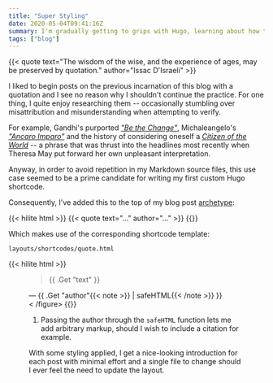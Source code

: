 ```yaml
---
title: "Super Styling"
date: 2020-05-04T09:41:16Z
summary: I'm gradually getting to grips with Hugo, learning about how the build process, shortcodes and templates all work.
tags: ["blog"]
---
```

{{< quote text="The wisdom of the wise, and the experience of ages, may be preserved by quotation." author="Issac D'Israeli" >}}

I liked to begin posts on the previous incarnation of this blog with a quotation and I see no reason why I shouldn't continue the practice. For one thing, I quite enjoy researching them -- occasionally stumbling over misattribution and misunderstanding when attempting to verify.

For example, Gandhi's purported _["Be the Change"](https://professorbuzzkill.com/gandhi-be-the-change-you-wish-to-see-in-the-world/)_, Michaleangelo's _["Ancaro Imparo"](https://www.maryellencarsley.com/blog/i-am-still-learning-misattributed-to-michelangelo-di-lodovico-buonarroti-simoni)_ and the history of considering oneself a _[Citizen of the World](https://sententiaeantiquae.com/2016/06/04/citizens-of-the-world-from-diogenes-to-marcus-aurelius/)_ -- a phrase that was thrust into the headlines most recently when Theresa May put forward her own unpleasant interpretation.

Anyway, in order to avoid repetition in my Markdown source files, this use case seemed to be a prime candidate for writing my first custom Hugo shortcode.

Consequently, I've added this to the top of my blog post [archetype](https://gohugo.io/content-management/archetypes/):

{{< hilite html >}}
{​{< quote text="..." author="..." >}}
{{</hilite >}}

Which makes use of the corresponding shortcode template:

`layouts/shortcodes/quote.html`

{{< hilite html >}}
<figure>
    <blockquote>{{ .Get "text" }}</blockquote>
    <figcaption>
        &mdash; {{ .Get "author"{{< note >}} | safeHTML{{< /note >}} }}
    </figcaption>
< /figure>
{{</hilite >}}

1. Passing the author through the `safeHTML` function lets me add arbitrary markup, should I wish to include a citation for example.

With some styling applied, I get a nice-looking introduction for each post with minimal effort and a single file to change should I ever feel the need to update the layout.
